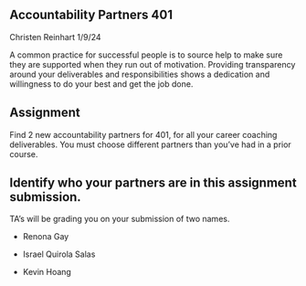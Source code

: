 ## Accountability Partners 401

Christen Reinhart
1/9/24

A common practice for successful people is to source help to make sure they are supported when they run out of motivation. Providing transparency around your deliverables and responsibilities shows a dedication and willingness to do your best and get the job done.

## Assignment

Find 2 new accountability partners for 401, for all your career coaching deliverables. You must choose different partners than you’ve had in a prior course.

## Identify who your partners are in this assignment submission.

TA’s will be grading you on your submission of two names.

- Renona Gay

- Israel Quirola Salas

- Kevin Hoang
